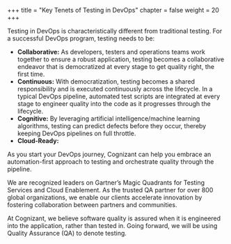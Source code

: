 +++
title = "Key Tenets of Testing in DevOps"
chapter = false
weight = 20
+++

Testing in DevOps is characteristically different from traditional testing. For a successful DevOps program, testing needs to be:


- **Collaborative:** As developers, testers and operations teams work together to ensure a robust application, testing becomes a collaborative endeavor that is democratized at every stage to get quality right, the first time.  
- **Continuous:** With democratization, testing becomes a shared responsibility and is executed continuously across the lifecycle. In a typical DevOps pipeline, automated test scripts are integrated at every stage to engineer quality into the code as it progresses through the lifecycle.
- **Cognitive:** By leveraging artificial intelligence/machine learning algorithms, testing can predict defects before they occur, thereby keeping DevOps pipelines on full throttle.
- **Cloud-Ready:**

As you start your DevOps journey, Cognizant can help you embrace an automation-first approach to testing and orchestrate quality through the pipeline. 

We are recognized leaders on Gartner’s Magic Quadrants for Testing Services and Cloud Enablement. As the trusted QA partner for over 800 global organizations, we enable our clients accelerate innovation by fostering collaboration between partners and communities. 

At Cognizant, we believe software quality is assured when it is engineered into the application, rather than tested in. Going forward, we will be using Quality Assurance (QA) to denote testing. 